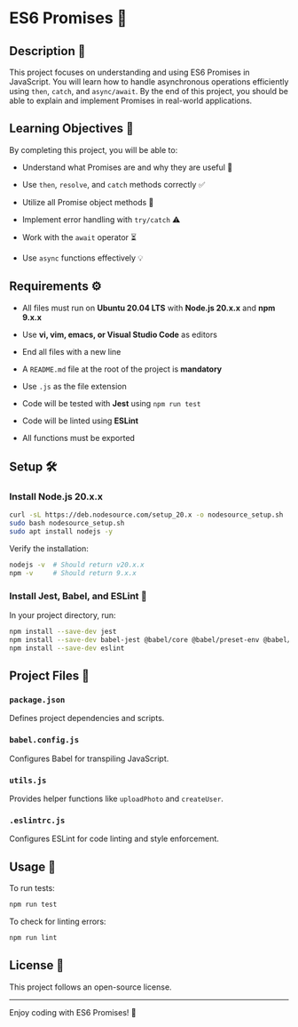 # ES6 Promises 🚀

## Description 📖

This project focuses on understanding and using ES6 Promises in JavaScript. You will learn how to handle asynchronous operations efficiently using `then`, `catch`, and `async/await`. By the end of this project, you should be able to explain and implement Promises in real-world applications.

## Learning Objectives 🎯

By completing this project, you will be able to:

-   Understand what Promises are and why they are useful 🤔
    
-   Use `then`, `resolve`, and `catch` methods correctly ✅
    
-   Utilize all Promise object methods 📜
    
-   Implement error handling with `try/catch` ⚠️
    
-   Work with the `await` operator ⏳
    
-   Use `async` functions effectively 💡
    

## Requirements ⚙️

-   All files must run on **Ubuntu 20.04 LTS** with **Node.js 20.x.x** and **npm 9.x.x**
    
-   Use **vi, vim, emacs, or Visual Studio Code** as editors
    
-   End all files with a new line
    
-   A `README.md` file at the root of the project is **mandatory**
    
-   Use `.js` as the file extension
    
-   Code will be tested with **Jest** using `npm run test`
    
-   Code will be linted using **ESLint**
    
-   All functions must be exported
    

## Setup 🛠️

### Install Node.js 20.x.x

```bash
curl -sL https://deb.nodesource.com/setup_20.x -o nodesource_setup.sh
sudo bash nodesource_setup.sh
sudo apt install nodejs -y

```

Verify the installation:

```bash
nodejs -v  # Should return v20.x.x
npm -v     # Should return 9.x.x

```

### Install Jest, Babel, and ESLint 🧪

In your project directory, run:

```bash
npm install --save-dev jest
npm install --save-dev babel-jest @babel/core @babel/preset-env @babel/cli
npm install --save-dev eslint

```

## Project Files 📂

### `package.json`

Defines project dependencies and scripts.

### `babel.config.js`

Configures Babel for transpiling JavaScript.

### `utils.js`

Provides helper functions like `uploadPhoto` and `createUser`.

### `.eslintrc.js`

Configures ESLint for code linting and style enforcement.

## Usage 🚀

To run tests:

```bash
npm run test

```

To check for linting errors:

```bash
npm run lint

```

## License 📜

This project follows an open-source license.

----------

Enjoy coding with ES6 Promises! 🎉